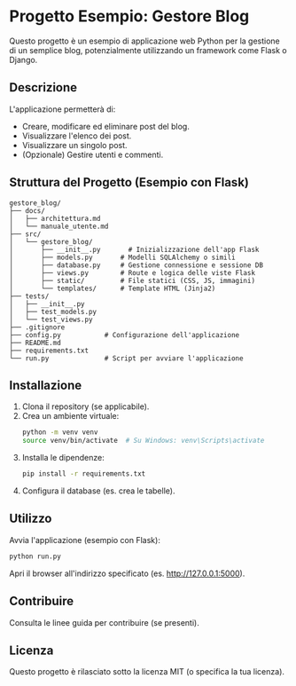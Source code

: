 # Progetto Esempio: Gestore Blog

Questo progetto è un esempio di applicazione web Python per la gestione di un semplice blog, potenzialmente utilizzando un framework come Flask o Django.

## Descrizione

L'applicazione permetterà di:
- Creare, modificare ed eliminare post del blog.
- Visualizzare l'elenco dei post.
- Visualizzare un singolo post.
- (Opzionale) Gestire utenti e commenti.

## Struttura del Progetto (Esempio con Flask)

```
gestore_blog/
├── docs/
│   ├── architettura.md
│   └── manuale_utente.md
├── src/
│   └── gestore_blog/
│       ├── __init__.py       # Inizializzazione dell'app Flask
│       ├── models.py       # Modelli SQLAlchemy o simili
│       ├── database.py     # Gestione connessione e sessione DB
│       ├── views.py        # Route e logica delle viste Flask
│       ├── static/         # File statici (CSS, JS, immagini)
│       └── templates/      # Template HTML (Jinja2)
├── tests/
│   ├── __init__.py
│   ├── test_models.py
│   └── test_views.py
├── .gitignore
├── config.py           # Configurazione dell'applicazione
├── README.md
├── requirements.txt
└── run.py              # Script per avviare l'applicazione
```

## Installazione

1. Clona il repository (se applicabile).
2. Crea un ambiente virtuale:
   ```bash
   python -m venv venv
   source venv/bin/activate  # Su Windows: venv\Scripts\activate
   ```
3. Installa le dipendenze:
   ```bash
   pip install -r requirements.txt
   ```
4. Configura il database (es. crea le tabelle).

## Utilizzo

Avvia l'applicazione (esempio con Flask):

```bash
python run.py
```

Apri il browser all'indirizzo specificato (es. http://127.0.0.1:5000).

## Contribuire

Consulta le linee guida per contribuire (se presenti).

## Licenza

Questo progetto è rilasciato sotto la licenza MIT (o specifica la tua licenza).